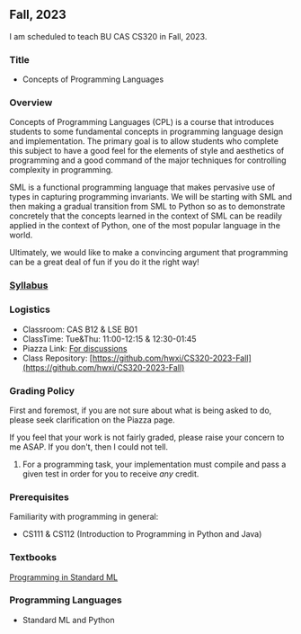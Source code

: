 ## Fall, 2023

I am scheduled to teach BU CAS CS320 in Fall, 2023.

### Title

* Concepts of Programming Languages

### Overview

Concepts of Programming Languages (CPL) is a course that introduces
students to some fundamental concepts in programming language design and
implementation. The primary goal is to allow students who complete this
subject to have a good feel for the elements of style and aesthetics of
programming and a good command of the major techniques for controlling
complexity in programming.

SML is a functional programming language that makes pervasive use of
types in capturing programming invariants. We will be starting with
SML and then making a gradual transition from SML to Python so as to
demonstrate concretely that the concepts learned in the context of SML
can be readily applied in the context of Python, one of the most
popular language in the world.

Ultimately, we would like to make a convincing argument that programming
can be a great deal of fun if you do it the right way!

### [Syllabus](./admin/syllabus.pdf)

### Logistics

* Classroom: CAS B12 & LSE B01
* ClassTime: Tue&Thu: 11:00-12:15 & 12:30-01:45
* Piazza Link: [For discussions](https://piazza.com/bu/fall2023/bucascs320/home)
* Class Repository: [https://github.com/hwxi/CS320-2023-Fall](https://github.com/hwxi/CS320-2023-Fall)

### Grading Policy

First and foremost, if you are not sure about what is being asked
to do, please seek clarification on the Piazza page.

If you feel that your work is not fairly graded, please raise your
concern to me ASAP. If you don't, then I could not tell.

1. For a programming task, your implementation must compile and pass a
given test in order for you to receive *any* credit.

### Prerequisites

Familiarity with programming in general:

* CS111 & CS112 (Introduction to Programming in Python and Java)

### Textbooks

[Programming in Standard ML](http://www.cs.cmu.edu/~rwh/isml/book.pdf)

### Programming Languages

* Standard ML and Python

